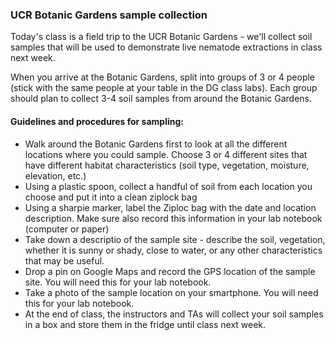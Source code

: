 ### UCR Botanic Gardens sample collection

Today's class is a field trip to the UCR Botanic Gardens - we'll collect soil samples that will be used to demonstrate live nematode extractions in class next week.

When you arrive at the Botanic Gardens, split into groups of 3 or 4 people (stick with the same people at your table in the DG class labs). Each group should plan to collect 3-4 soil samples from around the Botanic Gardens.

#### Guidelines and procedures for sampling:

* Walk around the Botanic Gardens first to look at all the different locations where you could sample. Choose 3 or 4 different sites that have different habitat characteristics (soil type, vegetation, moisture, elevation, etc.)
* Using a plastic spoon, collect a handful of soil from each location you choose and put it into a clean ziplock bag
* Using a sharpie marker, label the Ziploc bag with the date and location description. Make sure also record this information in your lab notebook (computer or paper)
* Take down a descriptio of the sample site - describe the soil, vegetation, whether it is sunny or shady, close to water, or any other characteristics that may be useful.
* Drop a pin on Google Maps and record the GPS location of the sample site. You will need this for your lab notebook.
* Take a photo of the sample location on your smartphone. You will need this for your lab notebook.
* At the end of class, the instructors and TAs will collect your soil samples in a box and store them in the fridge until class next week.